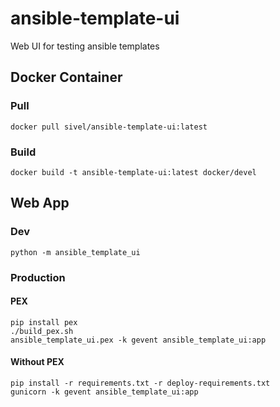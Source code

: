# ansible-template-ui
Web UI for testing ansible templates

## Docker Container

### Pull

```
docker pull sivel/ansible-template-ui:latest
```

### Build

```
docker build -t ansible-template-ui:latest docker/devel
```

## Web App

### Dev

```
python -m ansible_template_ui
```

### Production

#### PEX

```
pip install pex
./build_pex.sh
ansible_template_ui.pex -k gevent ansible_template_ui:app
```

#### Without PEX

```
pip install -r requirements.txt -r deploy-requirements.txt
gunicorn -k gevent ansible_template_ui:app
```
